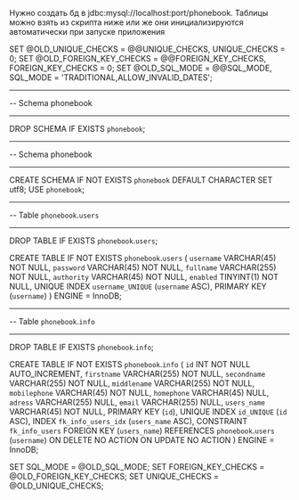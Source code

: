 Нужно создать бд в jdbc:mysql://localhost:port/phonebook.
Таблицы можно взять из скрипта ниже или же они инициализируются автоматически при запуске приложения



SET @OLD_UNIQUE_CHECKS = @@UNIQUE_CHECKS, UNIQUE_CHECKS = 0;
SET @OLD_FOREIGN_KEY_CHECKS = @@FOREIGN_KEY_CHECKS, FOREIGN_KEY_CHECKS = 0;
SET @OLD_SQL_MODE = @@SQL_MODE, SQL_MODE = 'TRADITIONAL,ALLOW_INVALID_DATES';

-- -----------------------------------------------------
-- Schema phonebook
-- -----------------------------------------------------
DROP SCHEMA IF EXISTS `phonebook`;
-- -----------------------------------------------------
-- Schema phonebook
-- -----------------------------------------------------
CREATE SCHEMA IF NOT EXISTS `phonebook`
  DEFAULT CHARACTER SET utf8;
USE `phonebook`;

-- -----------------------------------------------------
-- Table `phonebook`.`users`
-- -----------------------------------------------------
DROP TABLE IF EXISTS `phonebook`.`users`;

CREATE TABLE IF NOT EXISTS `phonebook`.`users` (
  `username`  VARCHAR(45)  NOT NULL,
  `password`  VARCHAR(45)  NOT NULL,
  `fullname`  VARCHAR(255) NOT NULL,
  `authority` VARCHAR(45)  NOT NULL,
  `enabled`   TINYINT(1)   NOT NULL,
  UNIQUE INDEX `username_UNIQUE` (`username` ASC),
  PRIMARY KEY (`username`)
)
  ENGINE = InnoDB;

-- -----------------------------------------------------
-- Table `phonebook`.`info`
-- -----------------------------------------------------
DROP TABLE IF EXISTS `phonebook`.`info`;

CREATE TABLE IF NOT EXISTS `phonebook`.`info` (
  `id`          INT          NOT NULL AUTO_INCREMENT,
  `firstname`   VARCHAR(255) NOT NULL,
  `secondname`  VARCHAR(255) NOT NULL,
  `middlename`  VARCHAR(255) NOT NULL,
  `mobilephone` VARCHAR(45)  NOT NULL,
  `homephone`   VARCHAR(45)  NULL,
  `adress`      VARCHAR(255) NULL,
  `email`       VARCHAR(255) NULL,
  `users_name`  VARCHAR(45)  NOT NULL,
  PRIMARY KEY (`id`),
  UNIQUE INDEX `id_UNIQUE` (`id` ASC),
  INDEX `fk_info_users_idx` (`users_name` ASC),
  CONSTRAINT `fk_info_users`
  FOREIGN KEY (`users_name`)
  REFERENCES `phonebook`.`users` (`username`)
    ON DELETE NO ACTION
    ON UPDATE NO ACTION
)
  ENGINE = InnoDB;


SET SQL_MODE = @OLD_SQL_MODE;
SET FOREIGN_KEY_CHECKS = @OLD_FOREIGN_KEY_CHECKS;
SET UNIQUE_CHECKS = @OLD_UNIQUE_CHECKS;
